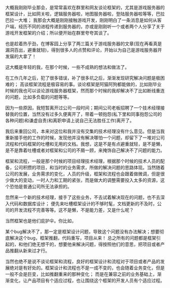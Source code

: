 大概我刚刚毕业那会，是常常喜欢在群里和网友谈论框架的，尤其是游戏服务器的框架设计，比如网关啦，逻辑服务器啦，地图服务器啦，登陆服务器啦等等，巴拉巴拉一大堆；
我那会大概是刚刚接触游戏开发，刚刚明白了一条消息是如何从客户端，经历不同的进程传递到服务器的，亦或是刚刚听一个或者两个人分享了关于游戏开发框架的介绍；所以便开始在群里夸夸其谈了。

也是趁着热乎劲，在博客园上分享了两三篇关于游戏服务器的文章(现在再看真是漏洞百出，避重就轻)，得到很多人的点赞和评论，开始以为自己是游戏服务器开发届的大拿了！

这大概是年轻的我，在那个时候，一些不成熟的想法和做法了。

在工作几年之后，犯了很多错误，补了很多坑之后，渐渐发现研究解决问题是极困难的；
高谈框架流程是极容易的事。谈论框架是阿猫阿狗都能做的，比如刚毕业时候的我也可以谈论游戏服务器框架，然而那个时候的我却解决不了比如断线重连的问题，比如多负载的问题等等。

因为一些原因，我短暂离开过公司一段时间；期间公司老板招聘了一个技术经理接替我的位置，当然没有过多久便离开了，带着一顿抱怨(私下里和同事抱怨公司的各种问题)和谦虚自责(和离职申请上说自己无法胜任工作)离开了。

我后来重回公司，本来对这位和我并没有交集的技术经理没有什么意见。但是当我重新接手他的工作的时候，发现他并没有解决哪怕一个问题，却留下了一堆对公司流程和代码框架的吐槽和无用的文档。我想，这是不是有点避重就轻，是不是懒，是不是靠着吐槽或者对框架和公司的不屑一顾，来掩饰自己解决不了问题的能力。

框架和流程，一般是那个时候的项目经理技术经理，根据那个时候的技术人员的配备，公司积攒的项目，和当时的业务需求，所做的解决问题的思路体现。当然随着公司的发展，业务需求的变化，人员的升级，框架和流程也会跟着做微调，但是很少做大的变动，一时人力和工期的紧张，而是做大的调整需要投入太多的资源，这个恐怕是普通公司所无法承担的。

忽然来一个新的技术经理，接手了这些业务，不去试着解决现在的问题，也不去深入代码和数据库设计；
便先来吐槽框架设计的不够时髦，文档更新的不及时，公司的开发流程不完善等等。这不是懒，不是能力差，又是什么呢？

当然框架也是他们庇护伞。你比如，

某个bug解决不了，那一定是框架设计问题，导致这个问题没有办法解决；想要彻底解决这个bug，框架推翻，代码重写，项目从来！
总之所有的问题都是框架引起的，和他们绝无想干的，想要他来解决问题，得按照他们的意思，把项目或者产品推翻从新来过才行。

当然也绝不是说不谈论框架和流程，良好的框架设计和流程对于项目或者产品的发展绝对是有好处的。框架设计和流程也不是一成不变的，也会随着业务变化，但是一般不会是巨变，比如推翻重来的那种变化；
而是在兼容之前的业务基础上，渐渐变化，让产品项目有个适应过程，也让围绕这个框架的开发人员有个适应过程。
